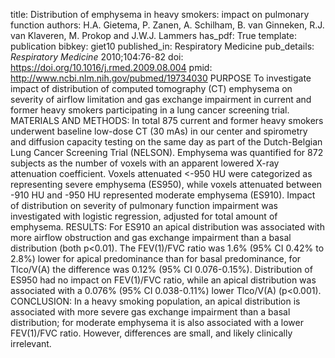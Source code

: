 title: Distribution of emphysema in heavy smokers: impact on pulmonary function
authors: H.A. Gietema, P. Zanen, A. Schilham, B. van Ginneken, R.J. van Klaveren, M. Prokop and J.W.J. Lammers
has_pdf: True
template: publication
bibkey: giet10
published_in: Respiratory Medicine
pub_details: <i>Respiratory Medicine</i> 2010;104:76-82
doi: https://doi.org/10.1016/j.rmed.2009.08.004
pmid: http://www.ncbi.nlm.nih.gov/pubmed/19734030
PURPOSE To investigate impact of distribution of computed tomography (CT) emphysema on severity of airflow limitation and gas exchange impairment in current and former heavy smokers participating in a lung cancer screening trial. MATERIALS AND METHODS: In total 875 current and former heavy smokers underwent baseline low-dose CT (30 mAs) in our center and spirometry and diffusion capacity testing on the same day as part of the Dutch-Belgian Lung Cancer Screening Trial (NELSON). Emphysema was quantified for 872 subjects as the number of voxels with an apparent lowered X-ray attenuation coefficient. Voxels attenuated <-950 HU were categorized as representing severe emphysema (ES950), while voxels attenuated between -910 HU and -950 HU represented moderate emphysema (ES910). Impact of distribution on severity of pulmonary function impairment was investigated with logistic regression, adjusted for total amount of emphysema. RESULTS: For ES910 an apical distribution was associated with more airflow obstruction and gas exchange impairment than a basal distribution (both p<0.01). The FEV(1)/FVC ratio was 1.6\% (95\% CI 0.42\% to 2.8\%) lower for apical predominance than for basal predominance, for Tlco/V(A) the difference was 0.12\% (95\% CI 0.076-0.15\%). Distribution of ES950 had no impact on FEV(1)/FVC ratio, while an apical distribution was associated with a 0.076\% (95\% CI 0.038-0.11\%) lower Tlco/V(A) (p<0.001). CONCLUSION: In a heavy smoking population, an apical distribution is associated with more severe gas exchange impairment than a basal distribution; for moderate emphysema it is also associated with a lower FEV(1)/FVC ratio. However, differences are small, and likely clinically irrelevant.

